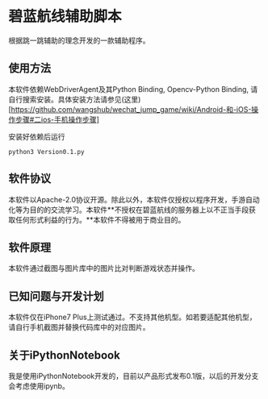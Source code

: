 # 碧蓝航线辅助脚本

根据跳一跳辅助的理念开发的一款辅助程序。

## 使用方法

本软件依赖WebDriverAgent及其Python Binding, Opencv-Python Binding, 请自行搜索安装。具体安装方法请参见(这里)[https://github.com/wangshub/wechat_jump_game/wiki/Android-和-iOS-操作步骤#二ios-手机操作步骤]

安装好依赖后运行

```
python3 Version0.1.py
```

## 软件协议

本软件以Apache-2.0协议开源。除此以外，本软件仅授权以程序开发，手游自动化等为目的的交流学习。本软件**不授权在碧蓝航线的服务器上以不正当手段获取任何形式利益的行为。**本软件不得被用于商业目的。

## 软件原理

本软件通过截图与图片库中的图片比对判断游戏状态并操作。

## 已知问题与开发计划

本软件仅在iPhone7 Plus上测试通过。不支持其他机型。如若要适配其他机型，请自行手机截图并替换代码库中的对应图片。

## 关于iPythonNotebook

我是使用iPythonNotebook开发的，目前以产品形式发布0.1版，以后的开发分支会考虑使用ipynb。

